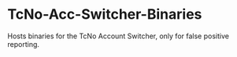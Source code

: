# TcNo-Acc-Switcher-Binaries
Hosts binaries for the TcNo Account Switcher, only for false positive reporting.
